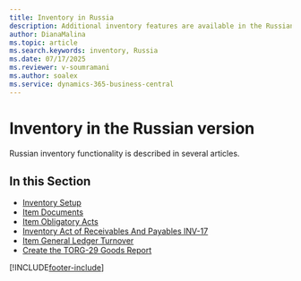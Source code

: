 ```yaml
---
title: Inventory in Russia
description: Additional inventory features are available in the Russian version to support local requirements.
author: DianaMalina
ms.topic: article
ms.search.keywords: inventory, Russia
ms.date: 07/17/2025
ms.reviewer: v-soumramani
ms.author: soalex
ms.service: dynamics-365-business-central
---
```


# Inventory in the Russian version

Russian inventory functionality is described in several articles.

## In this Section

- [Inventory Setup](Inventory-Setup.md)
- [Item Documents](Item-Documents.md)
- [Item Obligatory Acts](Item-Obligatory-Acts.md)
- [Inventory Act of Receivables And Payables INV-17](Inventory-Act-of-Receivables-And-Payables-INV-17.md)
- [Item General Ledger Turnover](Item-General-Ledger-Turnover.md)
- [Create the TORG-29 Goods Report](How-to-Create-the-TORG-29-Goods-Report.md)

[!INCLUDE[footer-include](../../includes/footer-banner.md)]
